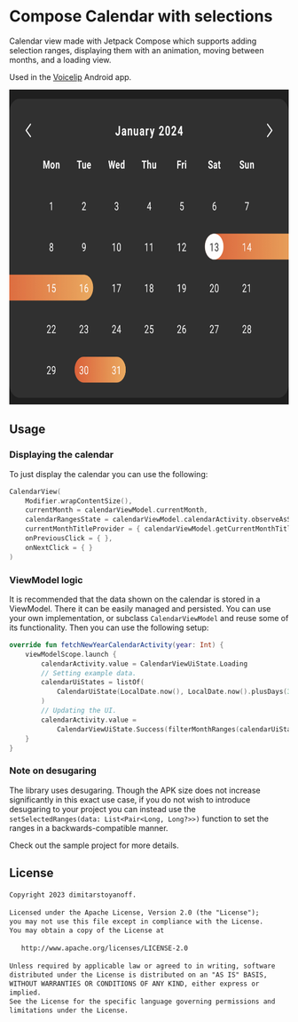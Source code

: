 # Compose Calendar with selections

Calendar view made with Jetpack Compose which supports adding selection ranges, displaying them with an animation, moving between months, and a loading view.

Used in the [Voicelip](https://play.google.com/store/apps/details?id=com.voicelip) Android app.

<img src='preview.jpg' width='700' height='567'>
<!-- ![image](preview.jpg) -->

## Usage

### Displaying the calendar

To just display the calendar you can use the following:

```kotlin
CalendarView(
    Modifier.wrapContentSize(),
    currentMonth = calendarViewModel.currentMonth,
    calendarRangesState = calendarViewModel.calendarActivity.observeAsState(),
    currentMonthTitleProvider = { calendarViewModel.getCurrentMonthTitle() },
    onPreviousClick = { },
    onNextClick = { }
)
```

### ViewModel logic

It is recommended that the data shown on the calendar is stored in a ViewModel. There it can be easily managed and persisted. You can use your own implementation, or subclass `CalendarViewModel` and reuse some of its functionality. Then you can use the following setup:

```kotlin
override fun fetchNewYearCalendarActivity(year: Int) {
    viewModelScope.launch {
        calendarActivity.value = CalendarViewUiState.Loading
        // Setting example data.
        calendarUiStates = listOf(
            CalendarUiState(LocalDate.now(), LocalDate.now().plusDays(3))
        )
        // Updating the UI.
        calendarActivity.value = 
            CalendarViewUiState.Success(filterMonthRanges(calendarUiStates, currentMonth.value.yearMonth))
    }
}
```

### Note on desugaring

The library uses desugaring. Though the APK size does not increase significantly in this exact use case, if you do not wish to introduce desugaring to your project you can instead use the `setSelectedRanges(data: List<Pair<Long, Long?>>)` function to set the ranges in a backwards-compatible manner.

Check out the sample project for more details.

## License

    Copyright 2023 dimitarstoyanoff.

    Licensed under the Apache License, Version 2.0 (the "License");
    you may not use this file except in compliance with the License.
    You may obtain a copy of the License at

       http://www.apache.org/licenses/LICENSE-2.0

    Unless required by applicable law or agreed to in writing, software
    distributed under the License is distributed on an "AS IS" BASIS,
    WITHOUT WARRANTIES OR CONDITIONS OF ANY KIND, either express or implied.
    See the License for the specific language governing permissions and
    limitations under the License.
